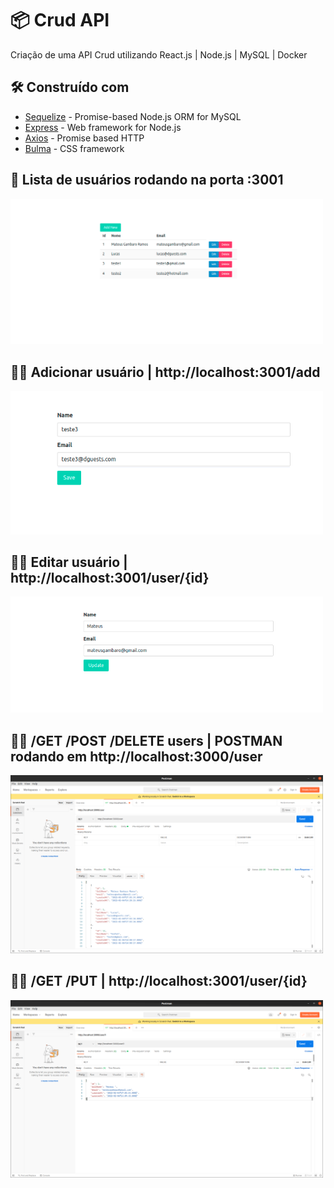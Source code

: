 # 📦 Crud API

Criação de uma API Crud utilizando React.js | Node.js | MySQL | Docker

## 🛠️ Construído com

* [Sequelize](https://www.npmjs.com/package/sequelize) - Promise-based Node.js ORM for MySQL
* [Express](https://expressjs.com/) - Web framework for Node.js
* [Axios](https://axios-http.com/docs/intro) - Promise based HTTP
* [Bulma](https://rometools.github.io/rome/) - CSS framework


## :man: Lista de usuários rodando na porta :3001
<img src="images/all.png" width="500px"/>

## :no_good_man: Adicionar usuário | http://localhost:3001/add
<img src="images/add.png" width="500px"/>

## :raising_hand_man: Editar usuário | http://localhost:3001/user/{id}
<img src="images/update.png" width="500px"/>

## :man_astronaut: /GET /POST /DELETE users | POSTMAN rodando em http://localhost:3000/user
<img src="images/allpostman.png" width="500px"/>

## :man_astronaut: /GET /PUT | http://localhost:3001/user/{id}
<img src="images/findbyid.png" width="500px"/>

